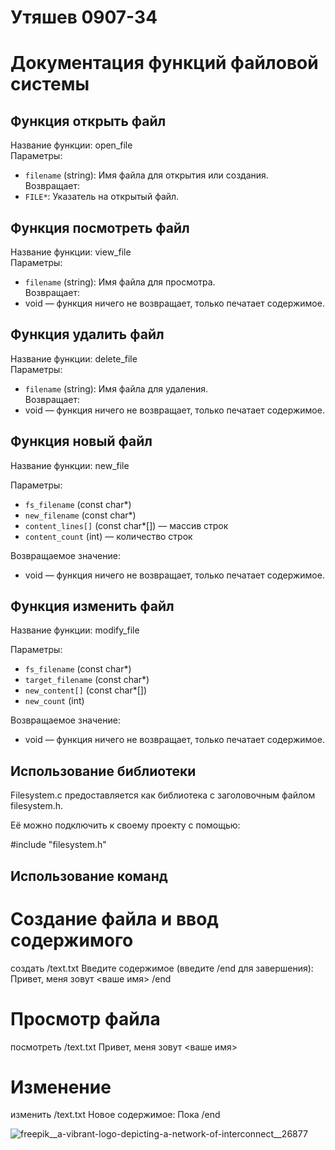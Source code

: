 # Утяшев 0907-34

# Документация функций файловой системы

## Функция открыть файл

Название функции: open_file  
Параметры:  
- `filename` (string): Имя файла для открытия или создания.  
Возвращает:  
- `FILE*`: Указатель на открытый файл.

## Функция посмотреть файл

Название функции: view_file  
Параметры:  
- `filename` (string): Имя файла для просмотра.  
Возвращает:  
- void — функция ничего не возвращает, только печатает содержимое.

## Функция удалить файл

Название функции: delete_file  
Параметры:  
- `filename` (string): Имя файла для удаления.  
Возвращает:  
- void — функция ничего не возвращает, только печатает содержимое. 

## Функция новый файл

Название функции: new_file

Параметры: 

- `fs_filename` (const char*)
- `new_filename` (const char*)
- `content_lines[]` (const char*[]) — массив строк
- `content_count` (int) — количество строк

Возвращаемое значение:
- void — функция ничего не возвращает, только печатает содержимое.

## Функция изменить файл

Название функции: modify_file

Параметры:
- `fs_filename` (const char*)
- `target_filename` (const char*)
- `new_content[]` (const char*[])
- `new_count` (int)

Возвращаемое значение:
- void — функция ничего не возвращает, только печатает содержимое.

## Использование библиотеки
Filesystem.c предоставляется как библиотека с заголовочным файлом filesystem.h.

Её можно подключить к своему проекту с помощью: 

#include "filesystem.h"

## Использование команд
# Создание файла и ввод содержимого
создать /text.txt 
Введите содержимое (введите /end для завершения): Привет, меня зовут <ваше имя> /end
# Просмотр файла
посмотреть /text.txt Привет, меня зовут <ваше имя>
# Изменение
изменить /text.txt 
Новое содержимое: Пока /end







![freepik__a-vibrant-logo-depicting-a-network-of-interconnect__26877](https://github.com/user-attachments/assets/db361a47-675f-490b-a7e4-5d1f6b28213a)






